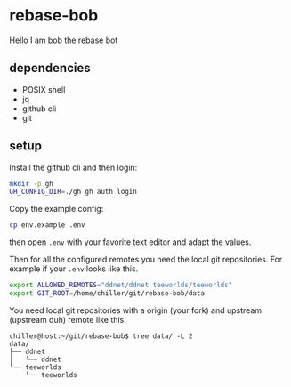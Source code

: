 # rebase-bob
Hello I am bob the rebase bot

## dependencies

- POSIX shell
- jq
- github cli
- git

## setup

Install the github cli and then login:

```bash
mkdir -p gh
GH_CONFIG_DIR=./gh gh auth login
```

Copy the example config:

```bash
cp env.example .env
```
then open `.env` with your favorite text editor and adapt the values.


Then for all the configured remotes you need the local git repositories.
For example if your `.env` looks like this.

```sh
export ALLOWED_REMOTES="ddnet/ddnet teeworlds/teeworlds"
export GIT_ROOT=/home/chiller/git/rebase-bob/data
```

You need local git repositories with a origin (your fork) and upstream (upstream duh) remote like this.

```
chiller@host:~/git/rebase-bob$ tree data/ -L 2
data/
├── ddnet
│   └── ddnet
└── teeworlds
    └── teeworlds
```
